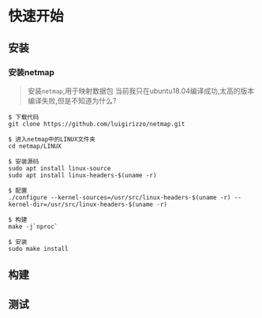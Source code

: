 # 快速开始

## 安装

### 安装netmap

> 安装`netmap`,用于映射数据包
> 当前我只在ubuntu18.04编译成功,太高的版本编译失败,但是不知道为什么?

```shell
$ 下载代码
git clone https://github.com/luigirizzo/netmap.git

$ 进入netmap中的LINUX文件夹
cd netmap/LINUX

$ 安装源码
sudo apt install linux-source
sudo apt install linux-headers-$(uname -r)

$ 配置
./configure --kernel-sources=/usr/src/linux-headers-$(uname -r) --kernel-dir=/usr/src/linux-headers-$(uname -r)

$ 构建
make -j`nproc`

$ 安装
sudo make install
```

## 构建

## 测试